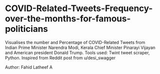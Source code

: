 # COVID-Related-Tweets-Frequency-over-the-months-for-famous-politicians
Visualises the number and Percentage of COVID-Related Tweets from Indian Prime Minister Narendra Modi, Kerala Chief Minister Pinarayi Vijayan and American president Donald Trump.   Tools used: Twint tweet scraper, Python. Inspired from Reddit post from u/desi_swagger

Author: Fahid Latheef A
